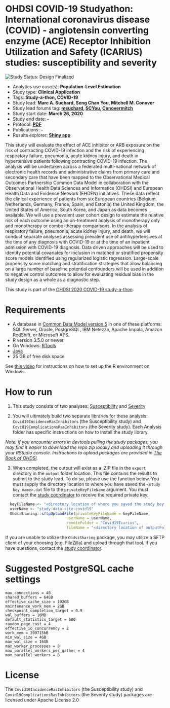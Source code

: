 OHDSI COVID-19 Studyathon: International coronavirus disease (COVID) - angiotensin converting enzyme (ACE) Receptor Inhibition Utilization and Safety (ICARIUS) studies: susceptibility and severity
==============================

<img src="https://img.shields.io/badge/Study%20Status-Design%20Finalized-brightgreen.svg" alt="Study Status: Design Finalized"> 

- Analytics use case(s): **Population-Level Estimation**
- Study type: **Clinical Application**
- Tags: **Study-a-thon, COVID-19**
- Study lead: **Marc A. Suchard, Seng Chan You, Mitchell M. Conover**
- Study lead forums tag: **[msuchard](https://forums.ohdsi.org/u/msuchard),  [SCYou](https://forums.ohdsi.org/u/scyou/), [Conovermitch](https://forums.ohdsi.org/u/Conovermitch)**
- Study start date: **March 26, 2020**
- Study end date: **-**
- Protocol: **[PDF](https://github.com/ohdsi-studies/Covid19Icarius/blob/master/Documents/COVID19_ACE_ARB_Protocol_Version_1_2.pdf)**
- Publications: **-**
- Results explorer: **[Shiny app](https://data.ohdsi.org/Covid19EstimationAceInhibitors/)**

This study will evaluate the effect of ACE inhibitor or ARB exposure on the risk of contracting COVID-19 infection and the risk of experiencing respiratory failure, pneumonia, acute kidney injury, and death in hypertensive patients following contracting COVID-19 infection.  The analysis will be undertaken across a federated multi-national network of electronic health records and administrative claims from primary care and secondary care that have been mapped to the Observational Medical Outcomes Partnership Common Data Model in collaboration with the Observational Health Data Sciences and Informatics (OHDSI) and European Health Data and Evidence Network (EHDEN) initiatives.  These data reflect the clinical experience of patients from six European countries (Belgium, Netherlands, Germany, France, Spain, and Estonia) the United Kingdom, the United States of America, South Korea, and Japan as data becomes available.  We will use a prevalent user cohort design to estimate the relative risk of each outcome using an on-treatment analysis of monotherapy only and monotherapy or combo-therapy comparisons.  In the analysis of respiratory failure, pneumonia, acute kidney injury, and death, we will conduct separate analyses assessing prevalent use of antihypertensives at the time of any diagnosis with COVID-19 or at the time of an inpatient admission with COVID-19 diagnosis. Data driven approaches will be used to identify potential covariates for inclusion in matched or stratified propensity score models identified using regularized logistic regression. Large-scale propensity score matching and stratification strategies that allow balancing on a large number of baseline potential confounders will be used in addition to negative control outcomes to allow for evaluating residual bias in the study design as a whole as a diagnostic step.

This study is part of the [OHDSI 2020 COVID-19 study-a-thon](https://www.ohdsi.org/covid-19-updates/).

Requirements
============

- A database in [Common Data Model version 5](https://github.com/OHDSI/CommonDataModel) in one of these platforms: SQL Server, Oracle, PostgreSQL, IBM Netezza, Apache Impala, Amazon RedShift, or Microsoft APS.
- R version 3.5.0 or newer
- On Windows: [RTools](http://cran.r-project.org/bin/windows/Rtools/)
- [Java](http://java.com)
- 25 GB of free disk space

See [this video](https://youtu.be/K9_0s2Rchbo) for instructions on how to set up the R environment on Windows.

How to run
==========
1. This study consists of two analyses: [Susceptibility](https://github.com/ohdsi-studies/Covid19Icarius/tree/master/Covid19IncidenceRasInhibitors) and [Severity](https://github.com/ohdsi-studies/Covid19Icarius/tree/master/Covid19ComplicationsRasInhibitors)

2. You will ultimately build two separate libraries for these analysis: `Covid19IncidenceRasInhibitors` (the Susceptibility study) and `Covid19ComplicationsRasInhibitors` (the Severity study). Each Analysis folder has specific instructions on how to install the study library.
 
 *Note: If you encounter errors in devtools pulling the study packages, you may find it easier to download the repo zip locally and uploading it through your RStudio console. Instructions to upload packages are provided in [The Book of OHDSI](https://ohdsi.github.io/TheBookOfOhdsi/PopulationLevelEstimation.html#running-the-study-package).*

3. When completed, the output will exist as a .ZIP file in the `export` directory in the `output` folder location. This file contains the results to submit to the study lead. To do so, please use the function below.  You must supply the directory location to where you have saved the `<study key name>.dat` file to the `privateKeyFileName` argument. You must contact the [study coordinator](mailto:kristin.kostka@iqvia.com) to receive the required private key.

  ```r
	keyFileName <- "<directory location of where you saved the study key name.dat>"
	userName <- "study-data-site-covid19"
	OhdsiSharing::sftpUploadFile(privateKeyFileName = keyFileName,
                             userName = userName,
                             remoteFolder = "Covid19Icarius",
                             fileName = "<directory location of outputFolder/export>")
  ```
  
  If you are unable to utilize the `OhdsiSharing` package, you may utilize a SFTP client of your choosing (e.g. FileZilla) and upload through that tool. If you have questions, contact the [study coordinator](mailto:kristin.kostka@iqvia.com).
  
Suggested PostgreSQL cache settings
==========
```
max_connections = 40 
shared_buffers = 64GB 
effective_cache_size = 192GB 
maintenance_work_mem = 2GB 
checkpoint_completion_target = 0.9 
wal_buffers = 16MB 
default_statistics_target = 500 
random_page_cost = 4 
effective_io_concurrency = 2 
work_mem = 209715kB 
min_wal_size = 4GB 
max_wal_size = 16GB 
max_worker_processes = 8 
max_parallel_workers_per_gather = 4 
max_parallel_workers = 8
```

License
=======
The `Covid19IncidenceRasInhibitors` (the Susceptibility study) and `Covid19ComplicationsRasInhibitors` (the Severity study) packages are licensed under Apache License 2.0

